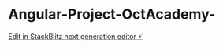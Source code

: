 # Angular-Project-OctAcademy-

[Edit in StackBlitz next generation editor ⚡️](https://stackblitz.com/~/github.com/Sanjampreet15/Angular-Project-OctAcademy-)